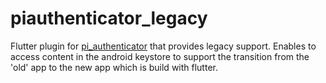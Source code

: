 # piauthenticator_legacy

Flutter plugin for [pi_authenticator](https://github.com/privacyidea/pi-authenticator) that provides legacy support. Enables to access content in the android keystore to support the transition from the 'old' app to the new app which is build with flutter.
